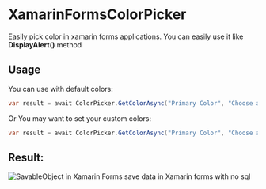 # XamarinFormsColorPicker
Easily pick color in xamarin forms applications. 
You can easily use it like **DisplayAlert()** method 


## Usage 
You can use with default colors:
```csharp
var result = await ColorPicker.GetColorAsync("Primary Color", "Choose a color:");
```

Or You may want to set your custom colors:

```csharp
var result = await ColorPicker.GetColorAsync("Primary Color", "Choose a color:",Color.Cyan, Color.Aqua, Color.Azure, Color.Blue, Color.BlueViolet);
```

## Result:

![SavableObject in Xamarin Forms save data in Xamarin forms with no sql](https://media.giphy.com/media/23Z4AW80SrG8ZHrbjZ/giphy.gif)

